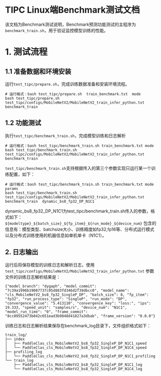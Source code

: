 
# TIPC Linux端Benchmark测试文档

该文档为Benchmark测试说明，Benchmark预测功能测试的主程序为`benchmark_train.sh`，用于验证监控模型训练的性能。

# 1. 测试流程
## 1.1 准备数据和环境安装
运行`test_tipc/prepare.sh`，完成训练数据准备和安装环境流程。

```shell
# 运行格式：bash test_tipc/prepare.sh  train_benchmark.txt  mode
bash test_tipc/prepare.sh test_tipc/configs/MobileNetV2/MobileNetV2_train_infer_python.txt benchmark_train
```

## 1.2 功能测试
执行`test_tipc/benchmark_train.sh`，完成模型训练和日志解析

```shell
# 运行格式：bash test_tipc/benchmark_train.sh train_benchmark.txt mode
bash test_tipc/benchmark_train.sh test_tipc/configs/MobileNetV2/MobileNetV2_train_infer_python.txt benchmark_train

```

`test_tipc/benchmark_train.sh`支持根据传入的第三个参数实现只运行某一个训练配置，如下：
```shell
# 运行格式：bash test_tipc/benchmark_train.sh train_benchmark.txt mode params
bash test_tipc/benchmark_train.sh test_tipc/configs/MobileNetV2/MobileNetV2_train_infer_python.txt benchmark_train  dynamic_bs8_fp32_DP_N1C1
```
dynamic_bs8_fp32_DP_N1C1为test_tipc/benchmark_train.sh传入的参数，格式如下：
`${modeltype}_${batch_size}_${fp_item}_${run_mode}_${device_num}`
包含的信息有：模型类型、batchsize大小、训练精度如fp32,fp16等、分布式运行模式以及分布式训练使用的机器信息如单机单卡（N1C1）。


## 2. 日志输出

运行后将保存模型的训练日志和解析日志，使用 `test_tipc/configs/MobileNetV2/MobileNetV2_train_infer_python.txt` 参数文件的训练日志解析结果是：

```
{"model_branch": "dygaph", "model_commit": "7c39a1996b19087737c05d883fd346d2f39dbcc0", "model_name": "cls_MobileNetV2_bs8_fp32_SingleP_DP", "batch_size": 8, "fp_item": "fp32", "run_process_type": "SingleP", "run_mode": "DP", "convergence_value": "5.413110", "convergence_key": "loss:", "ips": 19.333, "speed_unit": "samples/s", "device_num": "N1C1", "model_run_time": "0", "frame_commit": "8cc09552473b842c651ead3b9848d41827a3dbab", "frame_version": "0.0.0"}
```

训练日志和日志解析结果保存在benchmark_log目录下，文件组织格式如下：
```
train_log/
├── index
│   ├── PaddleClas_cls_MobileNetV2_bs8_fp32_SingleP_DP_N1C1_speed
│   └── PaddleClas_cls_MobileNetV2_bs8_fp32_SingleP_DP_N1C4_speed
├── profiling_log
│   └── PaddleClas_cls_MobileNetV2_bs8_fp32_SingleP_DP_N1C1_profiling
└── train_log
    ├── PaddleClas_cls_MobileNetV2_bs8_fp32_SingleP_DP_N1C1_log
    └── PaddleClas_cls_MobileNetV2_bs8_fp32_SingleP_DP_N1C4_log
```

